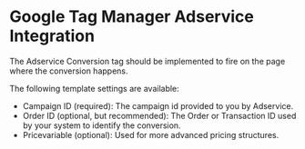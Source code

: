 # Google Tag Manager Adservice Integration
The Adservice Conversion tag should be implemented to fire on the page where the conversion happens.

The following template settings are available:
* Campaign ID (required): The campaign id provided to you by Adservice.
* Order ID (optional, but recommended): The Order or Transaction ID used by your system to identify the conversion.
* Pricevariable (optional): Used for more advanced pricing structures.
